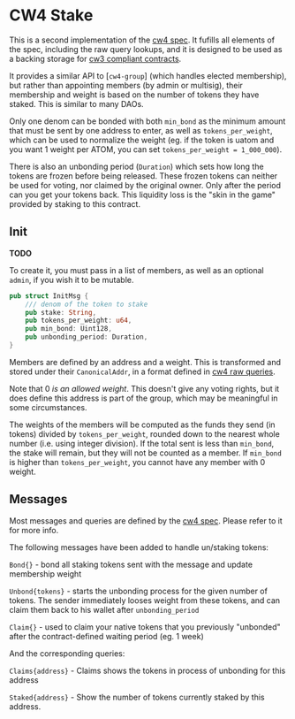 # CW4 Stake

This is a second implementation of the [cw4 spec](../../packages/cw4/README.md).
It fufills all elements of the spec, including the raw query lookups,
and it is designed to be used as a backing storage for 
[cw3 compliant contracts](../../packages/cw3/README.md).

It provides a similar API to [`cw4-group`] (which handles elected membership),
but rather than appointing members (by admin or multisig), their
membership and weight is based on the number of tokens they have staked.
This is similar to many DAOs.

Only one denom can be bonded with both `min_bond` as the minimum amount
that must be sent by one address to enter, as well as `tokens_per_weight`,
which can be used to normalize the weight (eg. if the token is uatom
and you want 1 weight per ATOM, you can set `tokens_per_weight = 1_000_000`).

There is also an unbonding period (`Duration`) which sets how long the
tokens are frozen before being released. These frozen tokens can neither
be used for voting, nor claimed by the original owner. Only after the period
can you get your tokens back. This liquidity loss is the "skin in the game"
provided by staking to this contract.

## Init

**TODO**

To create it, you must pass in a list of members, as well as an optional
`admin`, if you wish it to be mutable.

```rust
pub struct InitMsg {
    /// denom of the token to stake
    pub stake: String,
    pub tokens_per_weight: u64,
    pub min_bond: Uint128,
    pub unbonding_period: Duration,
}
```

Members are defined by an address and a weight. This is transformed
and stored under their `CanonicalAddr`, in a format defined in
[cw4 raw queries](../../packages/cw4/README.md#raw).

Note that 0 *is an allowed weight*. This doesn't give any voting rights, 
but it does define this address is part of the group, which may be
meaningful in some circumstances.

The weights of the members will be computed as the funds they send 
(in tokens) divided by `tokens_per_weight`, rounded down to the nearest
whole number (i.e. using integer division). If the total sent is less than
`min_bond`, the stake will remain, but they will not be counted as a
member. If `min_bond` is higher than `tokens_per_weight`, you cannot
have any member with 0 weight.

## Messages

Most messages and queries are defined by the 
[cw4 spec](../../packages/cw4/README.md). Please refer to it for more info.

The following messages have been added to handle un/staking tokens:

`Bond{}` - bond all staking tokens sent with the message and update membership weight

`Unbond{tokens}` - starts the unbonding process for the given number 
  of tokens. The sender immediately looses weight from these tokens,
  and can claim them back to his wallet after `unbonding_period`

`Claim{}` -  used to claim your native tokens that you previously "unbonded"
  after the contract-defined waiting period (eg. 1 week)

And the corresponding queries:

`Claims{address}` - Claims shows the tokens in process of unbonding
    for this address

`Staked{address}` - Show the number of tokens currently staked by this address.
